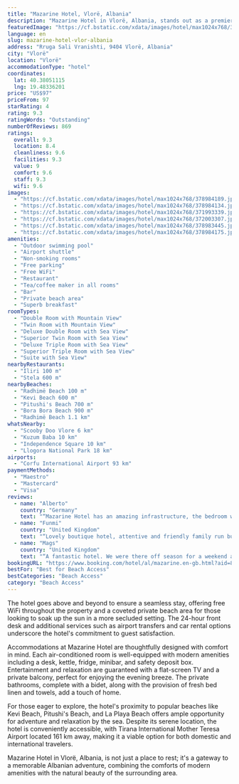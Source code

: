```yaml
---
title: "Mazarine Hotel, Vlorë, Albania"
description: "Mazarine Hotel in Vlorë, Albania, stands out as a premier destination for travelers seeking both relaxation and adventure."
featuredImage: "https://cf.bstatic.com/xdata/images/hotel/max1024x768/378984189.jpg?k=b320f3edd9cd8ba252beab4310ebb0ebd1b909ceca11e677996cd4deba710dc7&o=&hp=1"
language: en
slug: mazarine-hotel-vlor-albania
address: "Rruga Sali Vranishti, 9404 Vlorë, Albania"
city: "Vlorë"
location: "Vlorë"
accommodationType: "hotel"
coordinates:
  lat: 40.38051115
  lng: 19.48336201
price: "US$97"
priceFrom: 97
starRating: 4
rating: 9.3
ratingWords: "Outstanding"
numberOfReviews: 869
ratings:
  overall: 9.3
  location: 8.4
  cleanliness: 9.6
  facilities: 9.3
  value: 9
  comfort: 9.6
  staff: 9.3
  wifi: 9.6
images:
  - "https://cf.bstatic.com/xdata/images/hotel/max1024x768/378984189.jpg?k=b320f3edd9cd8ba252beab4310ebb0ebd1b909ceca11e677996cd4deba710dc7&o=&hp=1"
  - "https://cf.bstatic.com/xdata/images/hotel/max1024x768/378984134.jpg?k=7f7c13a996b59a1619693b5f16a246eed6c5fe7427d773671230b8da396fec9d&o=&hp=1"
  - "https://cf.bstatic.com/xdata/images/hotel/max1024x768/371993339.jpg?k=1b218e67ca64ce248612d7299c49e21ec127bcf994d6b335e92f4229e723298f&o=&hp=1"
  - "https://cf.bstatic.com/xdata/images/hotel/max1024x768/372003307.jpg?k=12840f4f815e8f12992d62c7d724da0a5c49bee85aa53c840bafb3fbca8ec1b1&o=&hp=1"
  - "https://cf.bstatic.com/xdata/images/hotel/max1024x768/378983445.jpg?k=4f9fa9b6bf1826f6735ce89282b923915a69cc1eed47be455b41b09c6ada059c&o=&hp=1"
  - "https://cf.bstatic.com/xdata/images/hotel/max1024x768/378984175.jpg?k=7f19f3644cb81137b65abff65daaca1fea18c542685ce83a6b89721c168250d6&o=&hp=1"
amenities:
  - "Outdoor swimming pool"
  - "Airport shuttle"
  - "Non-smoking rooms"
  - "Free parking"
  - "Free WiFi"
  - "Restaurant"
  - "Tea/coffee maker in all rooms"
  - "Bar"
  - "Private beach area"
  - "Superb breakfast"
roomTypes:
  - "Double Room with Mountain View"
  - "Twin Room with Mountain View"
  - "Deluxe Double Room with Sea View"
  - "Superior Twin Room with Sea View"
  - "Deluxe Triple Room with Sea View"
  - "Superior Triple Room with Sea View"
  - "Suite with Sea View"
nearbyRestaurants:
  - "Iliri 100 m"
  - "Stela 600 m"
nearbyBeaches:
  - "Radhimë Beach 100 m"
  - "Kevi Beach 600 m"
  - "Pitushi's Beach 700 m"
  - "Bora Bora Beach 900 m"
  - "Radhimë Beach 1.1 km"
whatsNearby:
  - "Scooby Doo Vlore 6 km"
  - "Kuzum Baba 10 km"
  - "Independence Square 10 km"
  - "Llogora National Park 18 km"
airports:
  - "Corfu International Airport 93 km"
paymentMethods:
  - "Maestro"
  - "Mastercard"
  - "Visa"
reviews:
  - name: "Alberto"
    country: "Germany"
    text: "“Mazarine Hotel has an amazing infrastructure, the bedroom was spacious, comfortable and clean. The bed was really comfortable. The pool area is also clean and the sun beds are clean and comfortable. A highlight is for the staff, really attentive...”"
  - name: "Funmi"
    country: "United Kingdom"
    text: "“Lovely boutique hotel, attentive and friendly family run business, rooms were great with balcony space and comfy beds. Clean and relaxing atmosphere especially by pool.”"
  - name: "Mags"
    country: "United Kingdom"
    text: "“A fantastic hotel. We were there off season for a weekend and could not have asked for more. Great facilities, amazing food and cocktails and super friendly and helpful service!”"
bookingURL: "https://www.booking.com/hotel/al/mazarine.en-gb.html?aid=8035640"
bestFor: "Best for Beach Access"
bestCategories: "Beach Access"
category: "Beach Access"
---
```


The hotel goes above and beyond to ensure a seamless stay, offering free WiFi throughout the property and a coveted private beach area for those looking to soak up the sun in a more secluded setting. The 24-hour front desk and additional services such as airport transfers and car rental options underscore the hotel's commitment to guest satisfaction.

Accommodations at Mazarine Hotel are thoughtfully designed with comfort in mind. Each air-conditioned room is well-equipped with modern amenities including a desk, kettle, fridge, minibar, and safety deposit box. Entertainment and relaxation are guaranteed with a flat-screen TV and a private balcony, perfect for enjoying the evening breeze. The private bathrooms, complete with a bidet, along with the provision of fresh bed linen and towels, add a touch of home.

For those eager to explore, the hotel's proximity to popular beaches like Kevi Beach, Pitushi's Beach, and La Playa Beach offers ample opportunity for adventure and relaxation by the sea. Despite its serene location, the hotel is conveniently accessible, with Tirana International Mother Teresa Airport located 161 km away, making it a viable option for both domestic and international travelers.

Mazarine Hotel in Vlorë, Albania, is not just a place to rest; it's a gateway to a memorable Albanian adventure, combining the comforts of modern amenities with the natural beauty of the surrounding area.
